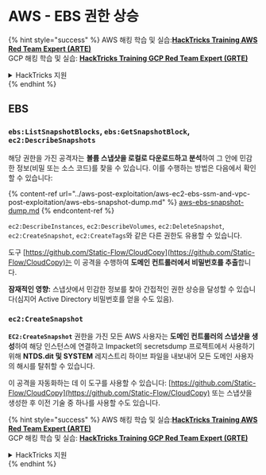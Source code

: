 # AWS - EBS 권한 상승

{% hint style="success" %}
AWS 해킹 학습 및 실습:<img src="/.gitbook/assets/image.png" alt="" data-size="line">[**HackTricks Training AWS Red Team Expert (ARTE)**](https://training.hacktricks.xyz/courses/arte)<img src="/.gitbook/assets/image.png" alt="" data-size="line">\
GCP 해킹 학습 및 실습: <img src="/.gitbook/assets/image (2).png" alt="" data-size="line">[**HackTricks Training GCP Red Team Expert (GRTE)**<img src="/.gitbook/assets/image (2).png" alt="" data-size="line">](https://training.hacktricks.xyz/courses/grte)

<details>

<summary>HackTricks 지원</summary>

* [**구독 요금제**](https://github.com/sponsors/carlospolop)를 확인하세요!
* 💬 [**Discord 그룹**](https://discord.gg/hRep4RUj7f) 또는 [**텔레그램 그룹**](https://t.me/peass)에 가입하거나 **트위터** 🐦 [**@hacktricks\_live**](https://twitter.com/hacktricks\_live)**를 팔로우하세요.**
* 해킹 팁을 공유하려면 **HackTricks** 및 **HackTricks Cloud** 깃허브 저장소로 PR을 제출하세요.

</details>
{% endhint %}

## EBS

### `ebs:ListSnapshotBlocks`, `ebs:GetSnapshotBlock`, `ec2:DescribeSnapshots`

해당 권한을 가진 공격자는 **볼륨 스냅샷을 로컬로 다운로드하고 분석**하여 그 안에 민감한 정보(비밀 또는 소스 코드)를 찾을 수 있습니다. 이를 수행하는 방법은 다음에서 확인할 수 있습니다:

{% content-ref url="../aws-post-exploitation/aws-ec2-ebs-ssm-and-vpc-post-exploitation/aws-ebs-snapshot-dump.md" %}
[aws-ebs-snapshot-dump.md](../aws-post-exploitation/aws-ec2-ebs-ssm-and-vpc-post-exploitation/aws-ebs-snapshot-dump.md)
{% endcontent-ref %}

`ec2:DescribeInstances`, `ec2:DescribeVolumes`, `ec2:DeleteSnapshot`, `ec2:CreateSnapshot`, `ec2:CreateTags`와 같은 다른 권한도 유용할 수 있습니다.

도구 [https://github.com/Static-Flow/CloudCopy](https://github.com/Static-Flow/CloudCopy)는 이 공격을 수행하여 **도메인 컨트롤러에서 비밀번호를 추출**합니다.

**잠재적인 영향:** 스냅샷에서 민감한 정보를 찾아 간접적인 권한 상승을 달성할 수 있습니다(심지어 Active Directory 비밀번호를 얻을 수도 있음).

### **`ec2:CreateSnapshot`**

**`EC2:CreateSnapshot`** 권한을 가진 모든 AWS 사용자는 **도메인 컨트롤러의 스냅샷을 생성**하여 해당 인스턴스에 연결하고 Impacket의 secretsdump 프로젝트에서 사용하기 위해 **NTDS.dit 및 SYSTEM** 레지스트리 하이브 파일을 내보내어 모든 도메인 사용자의 해시를 탈취할 수 있습니다.

이 공격을 자동화하는 데 이 도구를 사용할 수 있습니다: [https://github.com/Static-Flow/CloudCopy](https://github.com/Static-Flow/CloudCopy) 또는 스냅샷을 생성한 후 이전 기술 중 하나를 사용할 수도 있습니다.

{% hint style="success" %}
AWS 해킹 학습 및 실습:<img src="/.gitbook/assets/image.png" alt="" data-size="line">[**HackTricks Training AWS Red Team Expert (ARTE)**](https://training.hacktricks.xyz/courses/arte)<img src="/.gitbook/assets/image.png" alt="" data-size="line">\
GCP 해킹 학습 및 실습: <img src="/.gitbook/assets/image (2).png" alt="" data-size="line">[**HackTricks Training GCP Red Team Expert (GRTE)**<img src="/.gitbook/assets/image (2).png" alt="" data-size="line">](https://training.hacktricks.xyz/courses/grte)

<details>

<summary>HackTricks 지원</summary>

* [**구독 요금제**](https://github.com/sponsors/carlospolop)를 확인하세요!
* 💬 [**Discord 그룹**](https://discord.gg/hRep4RUj7f) 또는 [**텔레그램 그룹**](https://t.me/peass)에 가입하거나 **트위터** 🐦 [**@hacktricks\_live**](https://twitter.com/hacktricks\_live)**를 팔로우하세요.**
* 해킹 팁을 공유하려면 **HackTricks** 및 **HackTricks Cloud** 깃허브 저장소로 PR을 제출하세요.

</details>
{% endhint %}
